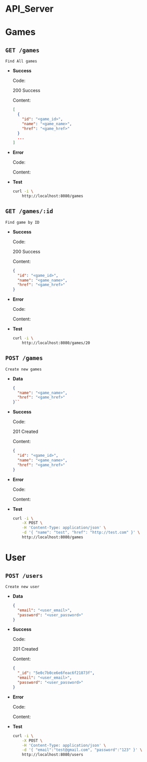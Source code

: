 # API_Server

# Games

## `GET /games`

    Find All games

- **Success**

  Code:

  200 Success

  Content:

  ```json
  [
    {
      "id": "<game_id>",
      "name": "<game_name>",
      "href": "<game_href>"
    }
    ...
  ]
  ```

- **Error**

  Code:

  Content:

- **Test**

  ```bash
  curl -i \
      http://localhost:8080/games
  ```

## `GET /games/:id`

    Find game by ID

- **Success**

  Code:

  200 Success

  Content:

  ```json
  {
    "id": "<game_id>",
    "name": "<game_name>",
    "href": "<game_href>"
  }
  ```

- **Error**

  Code:

  Content:

- **Test**

  ```bash
  curl -i \
      http://localhost:8080/games/20
  ```

## `POST /games`

    Create new games

- **Data**

  ```json
  {
    "name": "<game_name>",
    "href": "<game_href>"
  }``
  ```

- **Success**

  Code:

  201 Created

  Content:

  ```json
  {
    "id": "<game_id>",
    "name": "<game_name>",
    "href": "<game_href>"
  }
  ```

- **Error**

  Code:

  Content:

- **Test**

  ```bash
  curl -i \
      -X POST \
      -H 'Content-Type: application/json' \
      -d '{ "name": "test", "href": "http://test.com" }' \
      http://localhost:8080/games
  ```

# User

## `POST /users`

    Create new user

- **Data**

  ```json
  {
    "email": "<user_email>",
    "password": "<user_password>"
  }
  ```

- **Success**

  Code:

  201 Created

  Content:

  ```json
  {
    "_id": "5e0c7b0ce6e6feac6f21873f",
    "email": "<user_email>",
    "password": "<user_password>"
  }
  ```

- **Error**

  Code:

  Content:

- **Test**

  ```bash
  curl -i \
      -X POST \
      -H 'Content-Type: application/json' \
      -d '{ "email":"test@gmail.com", "password":"123" }' \
      http://localhost:8080/users
  ```

